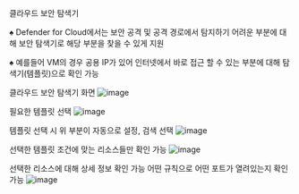클라우드 보안 탐색기

♠ Defender for Cloud에서는 보안 공격 및 공격 경로에서 탐지하기 어려운 부분에 대해 보안 탐색기로 해당 부분을 찾을 수 있게 지원 

♠ 예를들어 VM의 경우 공용 IP가 있어 인터넷에서 바로 접근 할 수 있는 부분에 대해 탐색기(템플릿)으로 확인 가능

클라우드 보안 탐색기 화면
![image](https://github.com/user-attachments/assets/0985f2c9-b832-4263-94e9-4f61093599d1)

필요한 템플릿 선택
![image](https://github.com/user-attachments/assets/9d74b4c0-041a-4fc6-96e1-4199baffde01)

템플릿 선택 시 위 부분이 자동으로 설정, 검색 선택
![image](https://github.com/user-attachments/assets/34c7aa04-7365-42ec-abad-f710fd42a641)

선택한 템플릿 조건에 맞는 리소스들만 확인 가능
![image](https://github.com/user-attachments/assets/2cb0b99c-ae93-4869-8831-9e624629e12f)

선택한 리소스에 대해 상세 정보 확인 가능
어떤 규칙으로 어떤 포트가 열려있는지 확인 가능
![image](https://github.com/user-attachments/assets/2aa0d37a-e862-416b-ac61-8d24239527a2)
